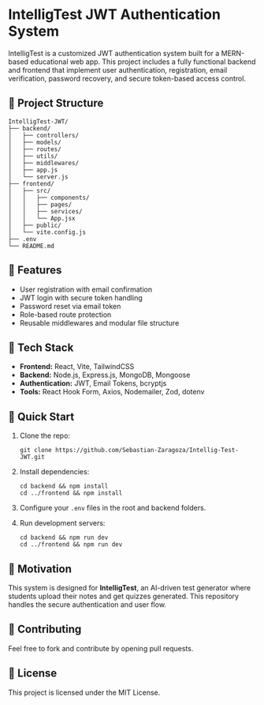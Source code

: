 # IntelligTest JWT Authentication System

IntelligTest is a customized JWT authentication system built for a MERN-based educational web app. This project includes a fully functional backend and frontend that implement user authentication, registration, email verification, password recovery, and secure token-based access control.

## 📁 Project Structure

```
IntelligTest-JWT/
├── backend/
│   ├── controllers/
│   ├── models/
│   ├── routes/
│   ├── utils/
│   ├── middlewares/
│   ├── app.js
│   └── server.js
├── frontend/
│   ├── src/
│   │   ├── components/
│   │   ├── pages/
│   │   ├── services/
│   │   └── App.jsx
│   ├── public/
│   └── vite.config.js
├── .env
└── README.md
```

## 🔐 Features

- User registration with email confirmation
- JWT login with secure token handling
- Password reset via email token
- Role-based route protection
- Reusable middlewares and modular file structure

## 🧪 Tech Stack

- **Frontend:** React, Vite, TailwindCSS
- **Backend:** Node.js, Express.js, MongoDB, Mongoose
- **Authentication:** JWT, Email Tokens, bcryptjs
- **Tools:** React Hook Form, Axios, Nodemailer, Zod, dotenv

## 🚀 Quick Start

1. Clone the repo:
   ```
   git clone https://github.com/Sebastian-Zaragoza/Intellig-Test-JWT.git
   ```

2. Install dependencies:
   ```
   cd backend && npm install
   cd ../frontend && npm install
   ```

3. Configure your `.env` files in the root and backend folders.

4. Run development servers:
   ```
   cd backend && npm run dev
   cd ../frontend && npm run dev
   ```

## 🧠 Motivation

This system is designed for **IntelligTest**, an AI-driven test generator where students upload their notes and get quizzes generated. This repository handles the secure authentication and user flow.

## 🤝 Contributing

Feel free to fork and contribute by opening pull requests.

## 📃 License

This project is licensed under the MIT License.
